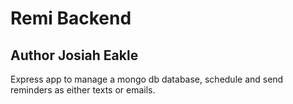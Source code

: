 # Remi Backend
## Author Josiah Eakle

Express app to manage a mongo db database, schedule and send reminders as either texts or emails.